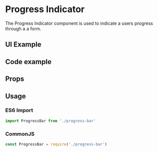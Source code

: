 # Progress Indicator

The Progress Indicator component is used to indicate a users progress through a a form.

## UI Example

<!-- STORY -->

## Code example

<!-- SOURCE -->

## Props

<!-- PROPS -->

## Usage

### ES6 Import
```js
import ProgressBar from './progress-bar'
```

### CommonJS

```js
const ProgressBar = require('./progress-bar')
```